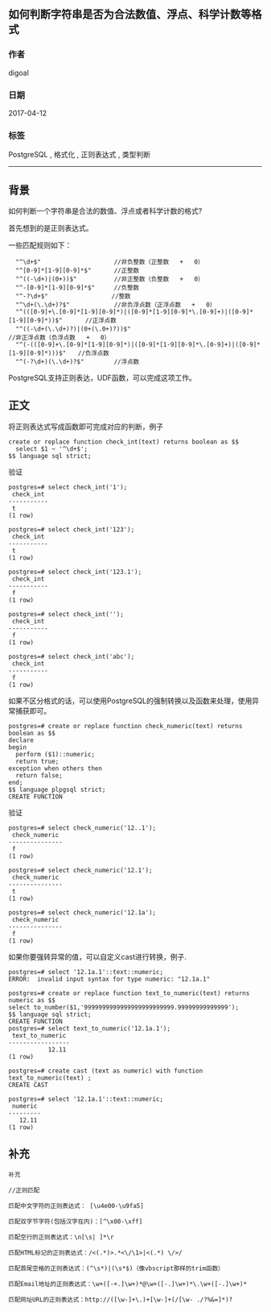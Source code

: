 ## 如何判断字符串是否为合法数值、浮点、科学计数等格式  
                                                                                        
### 作者                                                                                           
digoal                                                                                   
                                                                                    
### 日期                                                                                                                                                       
2017-04-12                                                                                 
                                                                                       
### 标签                                                                                    
PostgreSQL , 格式化 , 正则表达式 , 类型判断     
                                                                                                                                                          
----                                                                                                                                                    
                                                                                                                                                             
## 背景                       
如何判断一个字符串是合法的数值、浮点或者科学计数的格式?  
  
首先想到的是正则表达式。  
  
一些匹配规则如下：  
  
```  
  "^\d+$"　　                 //非负整数（正整数   +   0）       
  "^[0-9]*[1-9][0-9]*$"　　   //正整数       
  "^((-\d+)|(0+))$"　　       //非正整数（负整数   +   0）       
  "^-[0-9]*[1-9][0-9]*$"　　  //负整数       
  "^-?\d+$"　　　　           //整数       
  "^\d+(\.\d+)?$"　　         //非负浮点数（正浮点数   +   0）       
  "^(([0-9]+\.[0-9]*[1-9][0-9]*)|([0-9]*[1-9][0-9]*\.[0-9]+)|([0-9]*[1-9][0-9]*))$"　　   //正浮点数       
  "^((-\d+(\.\d+)?)|(0+(\.0+)?))$"　　                                                    //非正浮点数（负浮点数   +   0）       
  "^(-(([0-9]+\.[0-9]*[1-9][0-9]*)|([0-9]*[1-9][0-9]*\.[0-9]+)|([0-9]*[1-9][0-9]*)))$"　　//负浮点数       
  "^(-?\d+)(\.\d+)?$"　　     //浮点数  
```  
  
PostgreSQL支持正则表达，UDF函数，可以完成这项工作。

## 正文
将正则表达式写成函数即可完成对应的判断，例子  
  
```  
create or replace function check_int(text) returns boolean as $$  
  select $1 ~ '^\d+$';  
$$ language sql strict;  
```  
  
验证  
  
```  
postgres=# select check_int('1');  
 check_int   
-----------  
 t  
(1 row)  
  
postgres=# select check_int('123');  
 check_int   
-----------  
 t  
(1 row)  
  
postgres=# select check_int('123.1');  
 check_int   
-----------  
 f  
(1 row)  
  
postgres=# select check_int('');  
 check_int   
-----------  
 f  
(1 row)  
  
postgres=# select check_int('abc');  
 check_int   
-----------  
 f  
(1 row)  
```  
  
如果不区分格式的话，可以使用PostgreSQL的强制转换以及函数来处理，使用异常捕获即可。  
  
```  
postgres=# create or replace function check_numeric(text) returns boolean as $$  
declare  
begin  
  perform ($1)::numeric;  
  return true;  
exception when others then  
  return false;  
end;  
$$ language plpgsql strict;  
CREATE FUNCTION  
```  
  
验证  
  
```  
postgres=# select check_numeric('12..1');  
 check_numeric   
---------------  
 f  
(1 row)  
  
postgres=# select check_numeric('12.1');  
 check_numeric   
---------------  
 t  
(1 row)  
  
postgres=# select check_numeric('12.1a');  
 check_numeric   
---------------  
 f  
(1 row)  
```  
  
如果你要强转异常的值，可以自定义cast进行转换，例子.  
  
```    
postgres=# select '12.1a.1'::text::numeric;    
ERROR:  invalid input syntax for type numeric: "12.1a.1"    
    
postgres=# create or replace function text_to_numeric(text) returns numeric as $$    
select to_number($1,'9999999999999999999999999.99999999999999');    
$$ language sql strict;    
CREATE FUNCTION    
postgres=# select text_to_numeric('12.1a.1');    
 text_to_numeric     
-----------------    
           12.11    
(1 row)    
    
postgres=# create cast (text as numeric) with function text_to_numeric(text) ;    
CREATE CAST    
    
postgres=# select '12.1a.1'::text::numeric;    
 numeric     
---------    
   12.11    
(1 row)    
```    
  
## 补充
```
补充 

//正则匹配 

匹配中文字符的正则表达式： [\u4e00-\u9fa5] 

匹配双字节字符(包括汉字在内)：[^\x00-\xff] 

匹配空行的正则表达式：\n[\s| ]*\r 

匹配HTML标记的正则表达式：/<(.*)>.*<\/\1>|<(.*) \/>/ 

匹配首尾空格的正则表达式：(^\s*)|(\s*$)（像vbscript那样的trim函数） 

匹配Email地址的正则表达式：\w+([-+.]\w+)*@\w+([-.]\w+)*\.\w+([-.]\w+)* 

匹配网址URL的正则表达式：http://([\w-]+\.)+[\w-]+(/[\w- ./?%&=]*)? 
```
  

